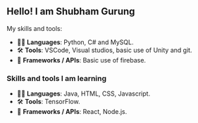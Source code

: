 <h2 allign = "center"> Hello! I am Shubham Gurung </h3>
<p allign = "centre>
  I am currently a first year student at the university of York
</p>

### My skills and tools:
- 👨‍💻 **Languages**: Python, C# and MySQL.
- 🛠️ **Tools**: VSCode, Visual studios, basic use of Unity and git.
- 🚀 **Frameworks / APIs**: Basic use of firebase.

### Skills and tools I am learning
- 👨‍💻 **Languages**: Java, HTML, CSS, Javascript.
- 🛠️ **Tools**: TensorFlow.
- 🚀 **Frameworks / APIs**: React, Node.js.
